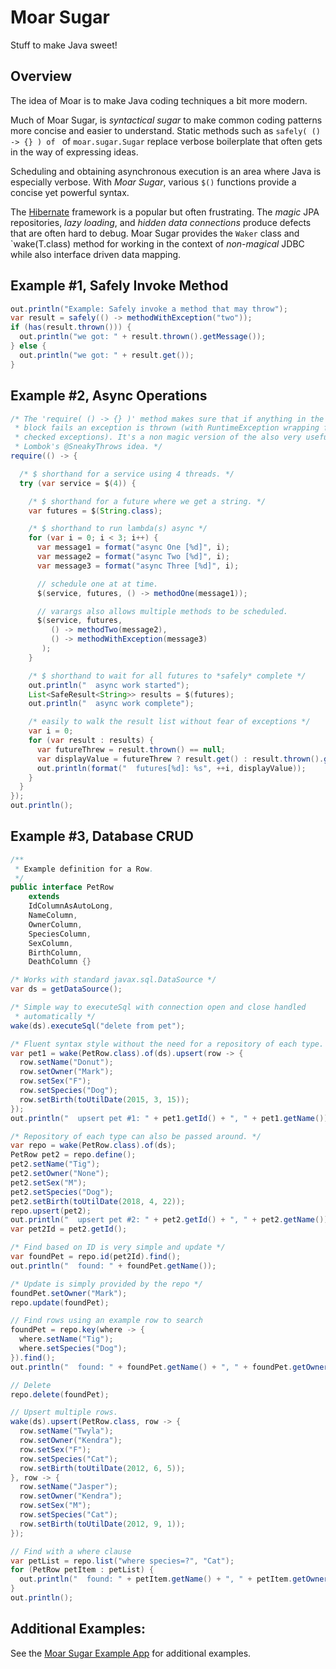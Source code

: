 # Moar Sugar

Stuff to make Java sweet!

## Overview
The idea of Moar is to make Java coding techniques a bit more modern.

Much of Moar Sugar, is *syntactical sugar* to make common coding patterns more concise and easier to understand.  Static methods such as `safely( () -> {} ) of ` of `moar.sugar.Sugar` replace verbose boilerplate that often gets in the way of expressing ideas.

Scheduling and obtaining asynchronous execution is an area where Java is especially verbose.  With *Moar Sugar*, various `$()` functions provide a concise yet powerful syntax.

The [Hibernate](https://en.wikipedia.org/wiki/Hibernate_(framework)) framework is a popular but often frustrating.  The *magic* JPA repositories, *lazy loading*, and *hidden data connections* produce defects that are often hard to debug.  Moar Sugar provides the `Waker` class and `wake(T.class) method  for working in the context of *non-magical* JDBC while also interface driven data mapping.

## Example #1, Safely Invoke Method
```java
out.println("Example: Safely invoke a method that may throw");
var result = safely(() -> methodWithException("two"));
if (has(result.thrown())) {
  out.println("we got: " + result.thrown().getMessage());
} else {
  out.println("we got: " + result.get());
}
```

## Example #2, Async Operations

```java
/* The 'require( () -> {} )' method makes sure that if anything in the
 * block fails an exception is thrown (with RuntimeException wrapping for
 * checked exceptions). It's a non magic version of the also very useful
 * Lombok's @SneakyThrows idea. */
require(() -> {

  /* $ shorthand for a service using 4 threads. */
  try (var service = $(4)) {

    /* $ shorthand for a future where we get a string. */
    var futures = $(String.class);

    /* $ shorthand to run lambda(s) async */
    for (var i = 0; i < 3; i++) {
      var message1 = format("async One [%d]", i);
      var message2 = format("async Two [%d]", i);
      var message3 = format("async Three [%d]", i);

      // schedule one at at time.
      $(service, futures, () -> methodOne(message1));

      // varargs also allows multiple methods to be scheduled.
      $(service, futures,
         () -> methodTwo(message2),
         () -> methodWithException(message3)
       );
    }

    /* $ shorthand to wait for all futures to *safely* complete */
    out.println("  async work started");
    List<SafeResult<String>> results = $(futures);
    out.println("  async work complete");

    /* easily to walk the result list without fear of exceptions */
    var i = 0;
    for (var result : results) {
      var futureThrew = result.thrown() == null;
      var displayValue = futureThrew ? result.get() : result.thrown().getMessage();
      out.println(format("  futures[%d]: %s", ++i, displayValue));
    }
  }
});
out.println();
```

## Example #3, Database CRUD

```java
/**
 * Example definition for a Row.
 */
public interface PetRow
    extends
    IdColumnAsAutoLong,
    NameColumn,
    OwnerColumn,
    SpeciesColumn,
    SexColumn,
    BirthColumn,
    DeathColumn {}
```

```java
/* Works with standard javax.sql.DataSource */
var ds = getDataSource();

/* Simple way to executeSql with connection open and close handled
 * automatically */
wake(ds).executeSql("delete from pet");

/* Fluent syntax style without the need for a repository of each type. */
var pet1 = wake(PetRow.class).of(ds).upsert(row -> {
  row.setName("Donut");
  row.setOwner("Mark");
  row.setSex("F");
  row.setSpecies("Dog");
  row.setBirth(toUtilDate(2015, 3, 15));
});
out.println("  upsert pet #1: " + pet1.getId() + ", " + pet1.getName());

/* Repository of each type can also be passed around. */
var repo = wake(PetRow.class).of(ds);
PetRow pet2 = repo.define();
pet2.setName("Tig");
pet2.setOwner("None");
pet2.setSex("M");
pet2.setSpecies("Dog");
pet2.setBirth(toUtilDate(2018, 4, 22));
repo.upsert(pet2);
out.println("  upsert pet #2: " + pet2.getId() + ", " + pet2.getName());
var pet2Id = pet2.getId();

/* Find based on ID is very simple and update */
var foundPet = repo.id(pet2Id).find();
out.println("  found: " + foundPet.getName());

/* Update is simply provided by the repo */
foundPet.setOwner("Mark");
repo.update(foundPet);

// Find rows using an example row to search
foundPet = repo.key(where -> {
  where.setName("Tig");
  where.setSpecies("Dog");
}).find();
out.println("  found: " + foundPet.getName() + ", " + foundPet.getOwner());

// Delete
repo.delete(foundPet);

// Upsert multiple rows.
wake(ds).upsert(PetRow.class, row -> {
  row.setName("Twyla");
  row.setOwner("Kendra");
  row.setSex("F");
  row.setSpecies("Cat");
  row.setBirth(toUtilDate(2012, 6, 5));
}, row -> {
  row.setName("Jasper");
  row.setOwner("Kendra");
  row.setSex("M");
  row.setSpecies("Cat");
  row.setBirth(toUtilDate(2012, 9, 1));
});

// Find with a where clause
var petList = repo.list("where species=?", "Cat");
for (PetRow petItem : petList) {
  out.println("  found: " + petItem.getName() + ", " + petItem.getOwner());
}
out.println();
```

Additional Examples:
----------

See the [Moar Sugar Example App](https://github.com/farnsworth2008/moar-sugar-example/blob/master/README.md) for additional examples.
